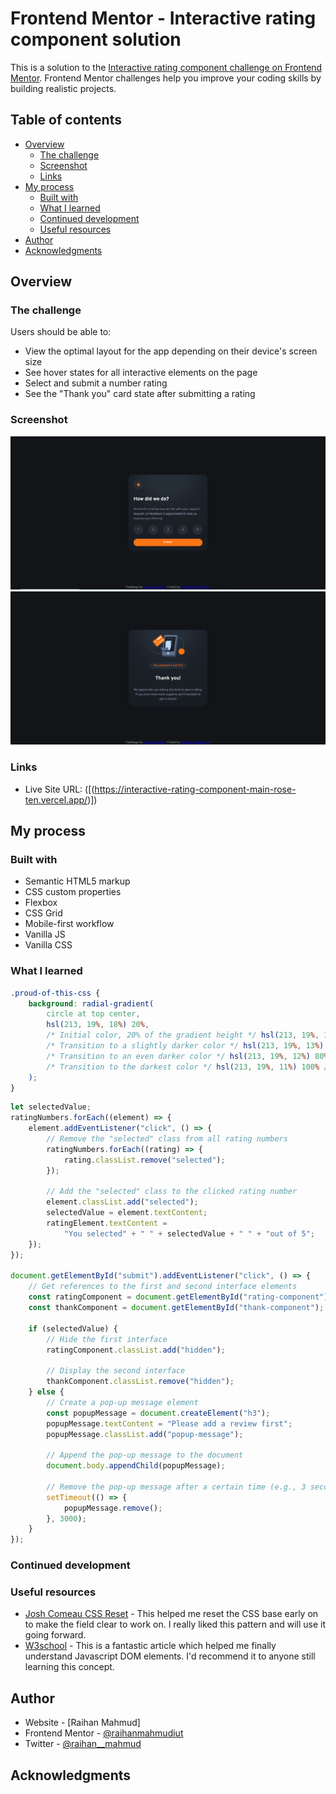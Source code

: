 # Frontend Mentor - Interactive rating component solution

This is a solution to the [Interactive rating component challenge on Frontend Mentor](https://www.frontendmentor.io/challenges/interactive-rating-component-koxpeBUmI). Frontend Mentor challenges help you improve your coding skills by building realistic projects.

## Table of contents

- [Overview](#overview)
  - [The challenge](#the-challenge)
  - [Screenshot](#screenshot)
  - [Links](#links)
- [My process](#my-process)
  - [Built with](#built-with)
  - [What I learned](#what-i-learned)
  - [Continued development](#continued-development)
  - [Useful resources](#useful-resources)
- [Author](#author)
- [Acknowledgments](#acknowledgments)

## Overview

### The challenge

Users should be able to:

- View the optimal layout for the app depending on their device's screen size
- See hover states for all interactive elements on the page
- Select and submit a number rating
- See the "Thank you" card state after submitting a rating

### Screenshot

![](./screenshot1.PNG)
![](./screenshot2.PNG)

### Links

- Live Site URL: ([(https://interactive-rating-component-main-rose-ten.vercel.app/)])
## My process

### Built with

- Semantic HTML5 markup
- CSS custom properties
- Flexbox
- CSS Grid
- Mobile-first workflow
- Vanilla JS
- Vanilla CSS

### What I learned

```css
.proud-of-this-css {
	background: radial-gradient(
		circle at top center,
		hsl(213, 19%, 18%) 20%,
		/* Initial color, 20% of the gradient height */ hsl(213, 19%, 14%) 40%,
		/* Transition to a slightly darker color */ hsl(213, 19%, 13%) 50%,
		/* Transition to an even darker color */ hsl(213, 19%, 12%) 80%,
		/* Transition to the darkest color */ hsl(213, 19%, 11%) 100% /* Stays the same color at the bottom */
	);
}
```

```js
let selectedValue;
ratingNumbers.forEach((element) => {
	element.addEventListener("click", () => {
		// Remove the "selected" class from all rating numbers
		ratingNumbers.forEach((rating) => {
			rating.classList.remove("selected");
		});

		// Add the "selected" class to the clicked rating number
		element.classList.add("selected");
		selectedValue = element.textContent;
		ratingElement.textContent =
			"You selected" + " " + selectedValue + " " + "out of 5";
	});
});

document.getElementById("submit").addEventListener("click", () => {
	// Get references to the first and second interface elements
	const ratingComponent = document.getElementById("rating-component");
	const thankComponent = document.getElementById("thank-component");

	if (selectedValue) {
		// Hide the first interface
		ratingComponent.classList.add("hidden");

		// Display the second interface
		thankComponent.classList.remove("hidden");
	} else {
		// Create a pop-up message element
		const popupMessage = document.createElement("h3");
		popupMessage.textContent = "Please add a review first";
		popupMessage.classList.add("popup-message");

		// Append the pop-up message to the document
		document.body.appendChild(popupMessage);

		// Remove the pop-up message after a certain time (e.g., 3 seconds)
		setTimeout(() => {
			popupMessage.remove();
		}, 3000);
	}
});
```

### Continued development

### Useful resources

- [Josh Comeau CSS Reset](https://www.joshwcomeau.com) - This helped me reset the CSS base early on to make the field clear to work on. I really liked this pattern and will use it going forward.
- [W3school](https://www.w3school.com) - This is a fantastic article which helped me finally understand Javascript DOM elements. I'd recommend it to anyone still learning this concept.

## Author

- Website - [Raihan Mahmud]
- Frontend Mentor - [@raihanmahmudiut](https://www.frontendmentor.io/profile/yourusername)
- Twitter - [@raihan\_\_mahmud](https://www.twitter.com/raihan__mahmud)

## Acknowledgments
